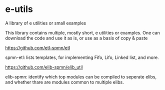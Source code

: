 # e-utils
A library of e utilities or small examples

This library contains multiple, mostly short, e utilities or examples. One can download the code and use it as is, or use as a basis of copy & paste

  https://github.com/etl-spmn/etl 
  
  spmn-etl: 
      lists templates, for implementing Fifo, Lifo, Linked list, and more.
    
      
      
      
      
 https://github.com/elib-spmn/elib_util
 
 elib-spmn:
      identify which top modules can be compiled to seperate elibs, and whether thare are modules common to multiple elibs.
     
      
